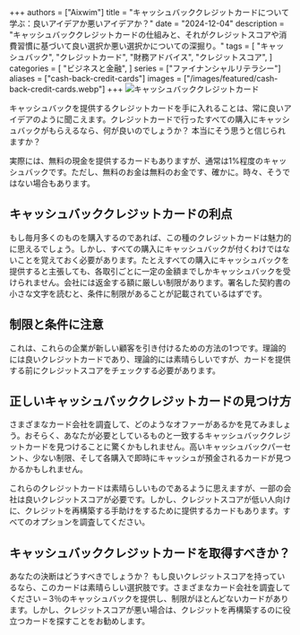 +++
authors = ["Aixwim"]
title = "キャッシュバッククレジットカードについて学ぶ：良いアイデアか悪いアイデアか？"
date = "2024-12-04"
description = "キャッシュバッククレジットカードの仕組みと、それがクレジットスコアや消費習慣に基づいて良い選択か悪い選択かについての深掘り。"
tags = [
    "キャッシュバック",
    "クレジットカード",
    "財務アドバイス",
    "クレジットスコア",
]
categories = [
    "ビジネスと金融",
]
series = ["ファイナンシャルリテラシー"]
aliases = ["cash-back-credit-cards"]
images = ["/images/featured/cash-back-credit-cards.webp"]
+++
![キャッシュバッククレジットカード](/images/featured/cash-back-credit-cards.webp)

キャッシュバックを提供するクレジットカードを手に入れることは、常に良いアイデアのように聞こえます。クレジットカードで行ったすべての購入にキャッシュバックがもらえるなら、何が良いのでしょうか？ 本当にそう思うと信じられますか？

実際には、無料の現金を提供するカードもありますが、通常は1%程度のキャッシュバックです。ただし、無料のお金は無料のお金です、確かに。時々、そうではない場合もあります。

<!--more-->

## キャッシュバッククレジットカードの利点

もし毎月多くのものを購入するのであれば、この種のクレジットカードは魅力的に思えるでしょう。しかし、すべての購入にキャッシュバックが付くわけではないことを覚えておく必要があります。たとえすべての購入にキャッシュバックを提供すると主張しても、各取引ごとに一定の金額までしかキャッシュバックを受けられません。会社には返金する額に厳しい制限があります。署名した契約書の小さな文字を読むと、条件に制限があることが記載されているはずです。

## 制限と条件に注意

これは、これらの企業が新しい顧客を引き付けるための方法の1つです。理論的には良いクレジットカードであり、理論的には素晴らしいですが、カードを提供する前にクレジットスコアをチェックする必要があります。

## 正しいキャッシュバッククレジットカードの見つけ方

さまざまなカード会社を調査して、どのようなオファーがあるかを見てみましょう。おそらく、あなたが必要としているものと一致するキャッシュバッククレジットカードを見つけることに驚くかもしれません。高いキャッシュバックパーセント、少ない制限、そして各購入で即時にキャッシュが預金されるカードが見つかるかもしれません。

これらのクレジットカードは素晴らしいものであるように思えますが、一部の会社は良いクレジットスコアが必要です。しかし、クレジットスコアが低い人向けに、クレジットを再構築する手助けをするために提供するカードもあります。すべてのオプションを調査してください。

## キャッシュバッククレジットカードを取得すべきか？

あなたの決断はどうすべきでしょうか？ もし良いクレジットスコアを持っているなら、このカードは素晴らしい選択肢です。さまざまなカード会社を調査してください – 3％のキャッシュバックを提供し、制限がほとんどないカードがあります。しかし、クレジットスコアが悪い場合は、クレジットを再構築するのに役立つカードを探すことをお勧めします。
